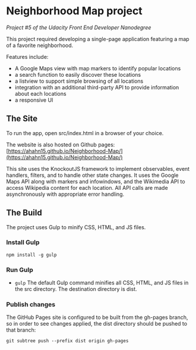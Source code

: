 # Neighborhood Map project
*Project #5 of the Udacity Front End Developer Nanodegree*

This project required developing a single-page application featuring a map of a favorite neighborhood.

Features include:
- A Google Maps view with map markers to identify popular locations
- a search function to easily discover these locations
- a listview to support simple browsing of all locations
- integration with an additional third-party API to provide information about each locations
- a responsive UI

## The Site

To run the app, open src/index.html in a browser of your choice.

The website is also hosted on Github pages:
[https://ahahn15.github.io/Neighborhood-Map/](https://ahahn15.github.io/Neighborhood-Map/)

This site uses the KnockoutJS framework to implement observables, event handlers, filters, and to handle other state changes. It uses the Google Maps API along with markers and infowindows, and the Wikimedia API to access Wikipedia content for each location. All API calls are made asynchronously with appropriate error handling.

## The Build

The project uses Gulp to minify CSS, HTML, and JS files.

### Install Gulp

`npm install -g gulp`

### Run Gulp
- `gulp`
The default Gulp command minifies all CSS, HTML, and JS files in the src directory. The destination directory is dist.

### Publish changes
The GitHub Pages site is configured to be built from the gh-pages branch, so in order to see changes applied, the dist directory should be pushed to that branch:

`git subtree push --prefix dist origin gh-pages`
